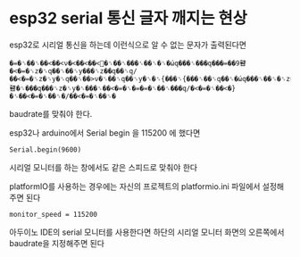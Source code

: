 # esp32 serial 통신 글자 깨지는 현상
esp32로 시리얼 통신을 하는데 이런식으로 알 수 없는 문자가 출력된다면  

```
�=�␞��␞��<��<ν�<��<��<޽�␞��␞���␞��␞�␞�ώq���␞���q���=��9瞽�<�=�␞z�␞q��␞��␞y���␞z��q��␞q/��<�=�␞z�␞y�␞q��␞��>ν�␞��␞q��␞y�␞�␞{���␞{���␞��␞q��␞�ώq���␞��␞�␞z�␞q��␞���q��>ν�␞��␞�␞z�␞q���9瞽�␞���q���␞z�␞y�␞���␞��<�=�␞�=�=�␞��␞���q/�<�=�␞��<�}�␞��<�=�␞��␞�/��<�=�␞��␞�
```

baudrate를 맞춰야 한다. 

esp32나 arduino에서 Serial begin 을 115200 에 했다면  
```
Serial.begin(9600)
```

시리얼 모니터를 하는 창에서도 같은 스피드로 맞춰야 한다 

platformIO를 사용하는 경우에는 자신의 프로젝트의 platformio.ini 파일에서 설정해주면 된다
```
monitor_speed = 115200
```

아두이노 IDE의 serial 모니터를 사용한다면 하단의 시리얼 모니터 화면의 오른쪽에서 baudrate을 지정해주면 된다 



